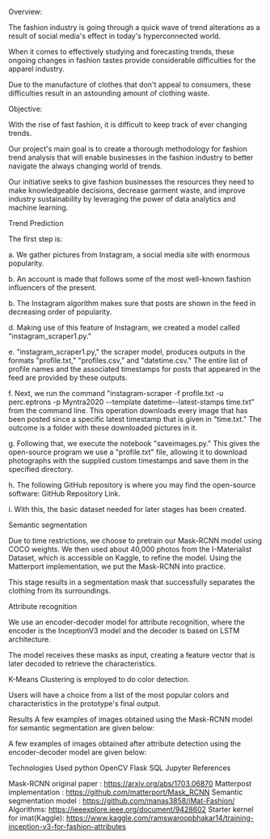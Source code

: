 Overview:

The fashion industry is going through a quick wave of trend alterations as a result of social media's effect in today's hyperconnected world. 

When it comes to effectively studying and forecasting trends, these ongoing changes in fashion tastes provide considerable difficulties for the apparel industry. 

Due to the manufacture of clothes that don't appeal to consumers, these difficulties result in an astounding amount of clothing waste.

Objective:

With the rise of fast fashion, it is difficult to keep track of ever changing trends.

Our project's main goal is to create a thorough methodology for fashion trend analysis that will enable businesses in the fashion industry to better navigate the always changing world of trends. 

Our initiative seeks to give fashion businesses the resources they need to make knowledgeable decisions, decrease garment waste, and improve industry sustainability by leveraging the power of data analytics and machine learning.

Trend Prediction

The first step is:

a. We gather pictures from Instagram, a social media site with enormous popularity.

b. An account is made that follows some of the most well-known fashion influencers of the present.

b. The Instagram algorithm makes sure that posts are shown in the feed in decreasing order of popularity.

d. Making use of this feature of Instagram, we created a model called "instagram_scraper1.py."

e. "instagram_scraper1.py," the scraper model, produces outputs in the formats "profile.txt," "profiles.csv," and "datetime.csv." The entire list of profile names and the associated timestamps for posts that appeared in the feed are provided by these outputs.

f. Next, we run the command "instagram-scraper -f profile.txt -u perc.eptrons -p Myntra2020 --template datetime--latest-stamps time.txt" from the command line. This operation downloads every image that has been posted since a specific latest timestamp that is given in "time.txt." The outcome is a folder with these downloaded pictures in it.

g. Following that, we execute the notebook "saveimages.py." This gives the open-source program we use a "profile.txt" file, allowing it to download photographs with the supplied custom timestamps and save them in the specified directory.

h. The following GitHub repository is where you may find the open-source software: GitHub Repository Link.

i. With this, the basic dataset needed for later stages has been created.

Semantic segmentation

Due to time restrictions, we choose to pretrain our Mask-RCNN model using COCO weights. We then used about 40,000 photos from the I-Materialist Dataset, which is accessible on Kaggle, to refine the model. Using the Matterport implementation, we put the Mask-RCNN into practice.

This stage results in a segmentation mask that successfully separates the clothing from its surroundings.

Attribute recognition

We use an encoder-decoder model for attribute recognition, where the encoder is the InceptionV3 model and the decoder is based on LSTM architecture.

The model receives these masks as input, creating a feature vector that is later decoded to retrieve the characteristics.

K-Means Clustering is employed to do color detection.

Users will have a choice from a list of the most popular colors and characteristics in the prototype's final output.

Results
A few examples of images obtained using the Mask-RCNN model for semantic segmentation are given below:



A few examples of images obtained after attribute detection using the encoder-decoder model are given below:





Technologies Used
python
OpenCV
Flask
SQL
Jupyter
References

Mask-RCNN original paper : https://arxiv.org/abs/1703.06870 
Matterpost implementation : https://github.com/matterport/Mask_RCNN 
Semantic segmentation model : https://github.com/manas3858/iMat-Fashion/ 
Algorithms: https://ieeexplore.ieee.org/document/9428602
Starter kernel for imat(Kaggle): https://www.kaggle.com/ramswaroopbhakar14/training-inception-v3-for-fashion-attributes
